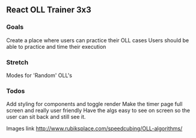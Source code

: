 ## React OLL Trainer 3x3

### Goals

Create a place where users can practice their OLL cases
Users should be able to practice and time their execution

### Stretch

Modes for 'Random' OLL's

### Todos

Add styling for components and toggle render
Make the timer page full screen and really user friendly
Have the algs easy to see on screen so the user can sit back and still see it.

Images link
http://www.rubiksplace.com/speedcubing/OLL-algorithms/
